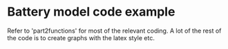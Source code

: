 # Battery model code example
Refer to 'part2functions' for most of the relevant coding. A lot of the rest of the code is to create graphs with the latex style etc.
